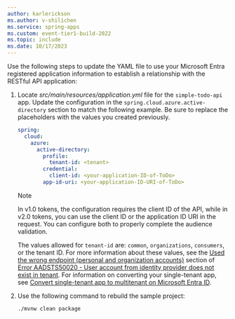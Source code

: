 ```yaml
---
author: karlerickson
ms.author: v-shilichen
ms.service: spring-apps
ms.custom: event-tier1-build-2022
ms.topic: include
ms.date: 10/17/2023
---
```


<!-- 
To reuse the Spring Apps instance creation steps in other articles, a separate markdown file is used to describe how to update your application configuration.

[!INCLUDE [update-application-configuration](update-application-configuration.md)]

-->

Use the following steps to update the YAML file to use your Microsoft Entra registered application information to establish a relationship with the RESTful API application:

1. Locate *src/main/resources/application.yml* file for the `simple-todo-api` app. Update the configuration in the `spring.cloud.azure.active-directory` section to match the following example. Be sure to replace the placeholders with the values you created previously.

   ```yaml
   spring:
     cloud:
       azure:
         active-directory:
           profile:
             tenant-id: <tenant>
           credential:
             client-id: <your-application-ID-of-ToDo>
           app-id-uri: <your-application-ID-URI-of-ToDo>
   ```

   > [!NOTE]
   > In v1.0 tokens, the configuration requires the client ID of the API, while in v2.0 tokens, you can use the client ID or the application ID URI in the request. You can configure both to properly complete the audience validation.
   > 
   > The values allowed for `tenant-id` are: `common`, `organizations`, `consumers`, or the tenant ID. For more information about these values, see the [Used the wrong endpoint (personal and organization accounts)](/troubleshoot/azure/active-directory/error-code-aadsts50020-user-account-identity-provider-does-not-exist#cause-3-used-the-wrong-endpoint-personal-and-organization-accounts) section of [Error AADSTS50020 - User account from identity provider does not exist in tenant](/troubleshoot/azure/active-directory/error-code-aadsts50020-user-account-identity-provider-does-not-exist). For information on converting your single-tenant app, see [Convert single-tenant app to multitenant on Microsoft Entra ID](/entra/identity-platform/howto-convert-app-to-be-multi-tenant).

1. Use the following command to rebuild the sample project:

   ```bash
   ./mvnw clean package
   ```

